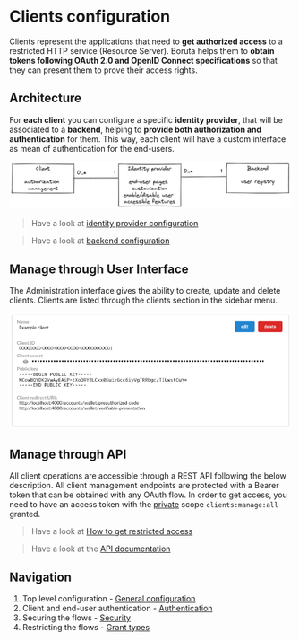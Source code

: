 # Clients configuration

Clients represent the applications that need to __get authorized access__ to a restricted HTTP service (Resource Server). Boruta helps them to __obtain tokens following OAuth 2.0 and OpenID Connect specifications__ so that they can present them to prove their access rights.

## Architecture

For __each client__ you can configure a specific __identity provider__, that will be associated to a __backend__, helping to __provide both authorization and authentication__ for them. This way, each client will have a custom interface as mean of authentication for the end-users.

![Clients, identity providers, and backends](/assets/images/client-identity-provider-backend-en.png)

> Have a look at [identity provider configuration](provider-configuration/configure-identity-providers.md)

> Have a look at [backend configuration](provider-configuration/configure-backends.md)

## Manage through User Interface

The Administration interface gives the ability to create, update and delete clients. Clients are listed through the clients section in the sidebar menu.

![client form](/assets/images/oauth-clients-list.png)

## Manage through API

All client operations are accessible through a REST API following the below description. All client management endpoints are protected with a Bearer token that can be obtained with any OAuth flow. In order to get access, you need to have an access token with the [private](provider-configuration/configure-scopes.md#public-vs-private-scopes) scope `clients:manage:all` granted.

> Have a look at [How to get restricted access](management-api#get-an-access-token)

> Have a look at the [API documentation](/api/list-clients)

## Navigation

1. Top level configuration - [General configuration](provider-configuration/clients/general-configuration.md)
2. Client and end-user authentication - [Authentication](provider-configuration/clients/authentication.md)
3. Securing the flows - [Security](provider-configuration/clients/security.md)
4. Restricting the flows - [Grant types](provider-configuration/clients/grant-types.md)
